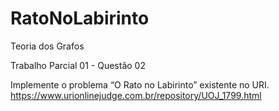 # RatoNoLabirinto

Teoria dos Grafos

Trabalho Parcial 01 - Questão 02

Implemente o problema “O Rato no Labirinto” existente no URI.
https://www.urionlinejudge.com.br/repository/UOJ_1799.html
